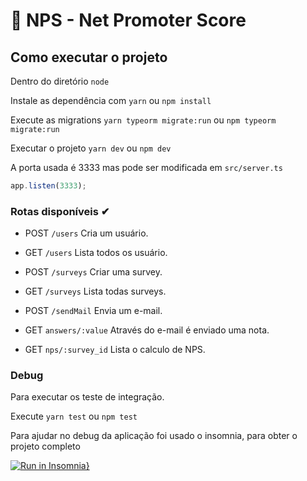 # 👊 NPS - Net Promoter Score

## Como executar o projeto

Dentro do diretório `node`

Instale as dependência com `yarn` ou `npm install`

Execute as migrations `yarn typeorm migrate:run` ou `npm typeorm migrate:run`

Executar o projeto `yarn dev` ou `npm dev`

A porta usada é 3333 mas pode ser modificada em `src/server.ts`

```ts
app.listen(3333);
```

### Rotas disponíveis ✔

- POST `/users` Cria um usuário.

- GET `/users` Lista todos os usuário.

- POST `/surveys` Criar uma survey.
- GET `/surveys` Lista todas surveys.

- POST `/sendMail` Envia um e-mail.

- GET `answers/:value` Através do e-mail é enviado uma nota.

- GET `nps/:survey_id` Lista o calculo de NPS.

### Debug

Para executar os teste de integração.

Execute `yarn test` ou `npm test`

Para ajudar no debug da aplicação foi usado o insomnia, para obter o projeto completo

[![Run in Insomnia}](https://insomnia.rest/images/run.svg)](https://insomnia.rest/run/?label=NLW_03_Happy&uri=https%3A%2F%2Fraw.githubusercontent.com%2FDenisMedeirosSDK%2FRocketseat-events%2Fmaster%2FNLW_Booster_03%2F.github%2FInsomnia_2020-10-14_Happy)
